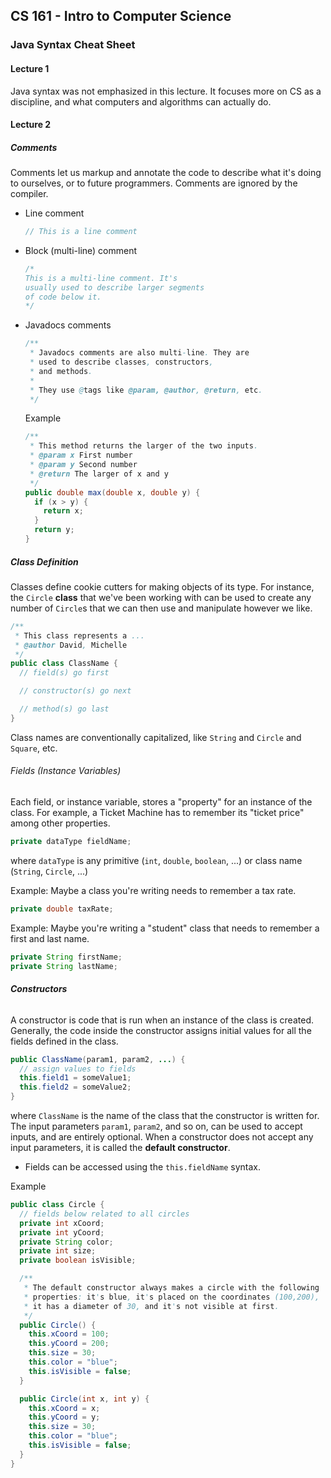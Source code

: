 ## CS 161 - Intro to Computer Science

### Java Syntax Cheat Sheet

#### Lecture 1

Java syntax was not emphasized in this lecture. It focuses more on CS as a discipline, and what computers and algorithms can actually do.

#### Lecture 2

##### **Comments**

Comments let us markup and annotate the code to describe what it's doing to ourselves, or to future programmers. Comments are ignored by the compiler.

- Line comment

  ```java
  // This is a line comment
  ```

- Block (multi-line) comment

  ```java
  /*
  This is a multi-line comment. It's
  usually used to describe larger segments
  of code below it.
  */
  ```

- Javadocs comments

  ```java
  /**
   * Javadocs comments are also multi-line. They are
   * used to describe classes, constructors,
   * and methods.
   *
   * They use @tags like @param, @author, @return, etc.
   */
  ```

  Example

  ```java
  /**
   * This method returns the larger of the two inputs.
   * @param x First number
   * @param y Second number
   * @return The larger of x and y
   */
  public double max(double x, double y) {
    if (x > y) {
      return x;
    }
    return y;
  }
  ```

##### Class Definition

Classes define cookie cutters for making objects of its type. For instance, the `Circle` **class** that we've been working with can be used to create any number of `Circle`s that we can then use and manipulate however we like.

```java
/**
 * This class represents a ...
 * @author David, Michelle
 */
public class ClassName {
  // field(s) go first

  // constructor(s) go next

  // method(s) go last
}
```

Class names are conventionally capitalized, like `String` and `Circle` and `Square`, etc.

###### Fields (Instance Variables)

Each field, or instance variable, stores a "property" for an instance of the class. For example, a Ticket Machine has to remember its "ticket price" among other properties.

```java
private dataType fieldName;
```

where `dataType` is any primitive (`int`, `double`, `boolean`, ...) or class name (`String`, `Circle`, ...)

Example: Maybe a class you're writing needs to remember a tax rate.

```java
private double taxRate;
```

Example: Maybe you're writing a "student" class that needs to remember a first and last name.

```java
private String firstName;
private String lastName;
```

###### **Constructors**

A constructor is code that is run when an instance of the class is created. Generally, the code inside the constructor assigns initial values for all the fields defined in the class.

```java
public ClassName(param1, param2, ...) {
  // assign values to fields
  this.field1 = someValue1;
  this.field2 = someValue2;
}
```

where `ClassName` is the name of the class that the constructor is written for. The input parameters `param1`, `param2`, and so on, can be used to accept inputs, and are entirely optional. When a constructor does not accept any input parameters, it is called the **default constructor**.

- Fields can be accessed using the `this.fieldName` syntax.

Example

```java
public class Circle {
  // fields below related to all circles
  private int xCoord;
  private int yCoord;
  private String color;
  private int size;
  private boolean isVisible;

  /**
   * The default constructor always makes a circle with the following
   * properties: it's blue, it's placed on the coordinates (100,200),
   * it has a diameter of 30, and it's not visible at first.
   */
  public Circle() {
    this.xCoord = 100;
    this.yCoord = 200;
    this.size = 30;
    this.color = "blue";
    this.isVisible = false;
  }

  public Circle(int x, int y) {
    this.xCoord = x;
    this.yCoord = y;
    this.size = 30;
    this.color = "blue";
    this.isVisible = false;
  }
}
```
